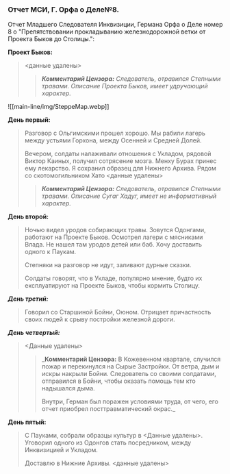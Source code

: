 ### Отчет МСИ, Г. Орфа о Деле№8.

Отчет Младшего Следователя Инквизиции, Германа Орфа о Деле номер 8 о "Препятствовании прокладыванию железнодорожной ветки от Проекта Быков до Столицы.":

__Проект Быков:__
> <данные удалены>
>>___Комментарий Цензора:__ Следователь, отравился Степными травами. Описание Проекта Быков, имеет удручающий характер._ 

![[main-line/img/SteppeMap.webp]]

__День первый:__
>Разговор с Ольгимскими прошел хорошо. Мы рабили лагерь между устьями Горхона, между Осенней и Средней Долей. 
>
>Вечером, солдаты налаживали отношения с Укладом, рядовой Виктор Каиных, получил сотрясение мозга. Менху Бурах принес ему лекарство. Я сохранил образец для Нижнего Архива. Рядом со скотомогильником Хато 
><данные удалены>
>>___Комментарий Цензора:__ Следователь, отравился Степными травами. Описание Сугаг Хадуг, имеет не информативный характер._

__День второй:__
>Ночью видел уродов собирающих травы. Зовутся Одонгами, работают на Проекте Быков. Осмотрел лагери с мясниками Влада. Не нашел там уродов детей или баб. Хочу доставить одного к Паукам. 
>
>Степняки на разговор не идут, заливают дурные сказки.
>
>Солдаты говорят, что в Укладе, популярно мнение, будто их експлуатируют на Проекте Быков, чтобы кормить Столицу.

___День третий:___
>Говорил со Старшиной Бойни, Оюном. Отрицает причастность своих людей к срыву постройки железной дороги.

___День четвертый:___
> <Данные удалены>
>>___Комментарий Цензора:__ В Кожевенном квартале, случился пожар и перекинулся на Сырые Застройки. От ветра, дым и искры накрыли Бойни. Следователь со своими солдатами, отправился в Бойни, чтобы оказать помощь тем кто надышался дыма. 
>>
>>Внутри, Герман был поражен условиями труда, от чего, его отчет приобрел посттравматический окрас._

__День пятый:__
>С Пауками, собрали образцы культур в <Данные удалены>. Уговорил одного из Одонгов стать посредником, между Инквизицией и Укладом. 
>
>Доставлю в Нижние Архивы.
><данные удалены>

